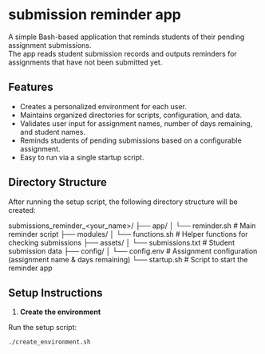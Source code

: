 # submission reminder app

A simple Bash-based application that reminds students of their pending assignment submissions.  
The app reads student submission records and outputs reminders for assignments that have not been submitted yet.

## Features

- Creates a personalized environment for each user.
- Maintains organized directories for scripts, configuration, and data.
- Validates user input for assignment names, number of days remaining, and student names.
- Reminds students of pending submissions based on a configurable assignment.
- Easy to run via a single startup script.

## Directory Structure

After running the setup script, the following directory structure will be created:

submissions_reminder_<your_name>/
├── app/
│ └── reminder.sh # Main reminder script
├── modules/
│ └── functions.sh # Helper functions for checking submissions
├── assets/
│ └── submissions.txt # Student submission data
├── config/
│ └── config.env # Assignment configuration (assignment name & days remaining)
└── startup.sh # Script to start the reminder app

## Setup Instructions

1. **Create the environment**

Run the setup script:

```bash
./create_environment.sh